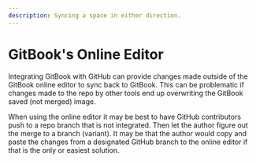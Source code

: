 ```yaml
---
description: Syncing a space in either direction.
---
```


# GitBook's Online Editor

Integrating GitBook with GitHub can provide changes made outside of the GitBook online editor to sync back to GitBook. This can be problematic if changes made to the repo by other tools end up overwriting the GitBook saved \(not merged\) image.

When using the online editor it may be best to have GitHub contributors push to a repo branch that is not integrated. Then let the author figure out the merge to a branch \(variant\). It may be that the author would copy and paste the changes from a designated GitHub branch to the online editor if that is the only or easiest solution.

